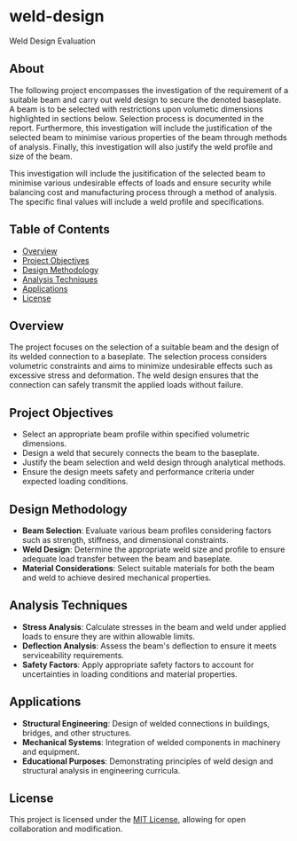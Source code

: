 # weld-design
Weld Design Evaluation

## About
The following project encompasses the investigation of the requirement of a suitable beam and carry out weld design to secure the denoted baseplate. A beam is to be selected with restrictions upon volumetic dimensions highlighted in sections below. Selection process is documented in the report. Furthermore, this investigation will include the justification of the selected beam to minimise various properties of the beam through methods of analysis. Finally, this investigation will also justify the weld profile and size of the beam. 

This investigation will include the jusitification of the selected beam to minimise various undesirable effects of loads and ensure security while balancing cost and manufacturing process through a method of analysis. The specific final values will include a weld profile and specifications.

## Table of Contents

- [Overview](#overview)
- [Project Objectives](#project-objectives)
- [Design Methodology](#design-methodology)
- [Analysis Techniques](#analysis-techniques)
- [Applications](#applications)
- [License](#license)

## Overview

The project focuses on the selection of a suitable beam and the design of its welded connection to a baseplate. The selection process considers volumetric constraints and aims to minimize undesirable effects such as excessive stress and deformation. The weld design ensures that the connection can safely transmit the applied loads without failure.

## Project Objectives

- Select an appropriate beam profile within specified volumetric dimensions.
- Design a weld that securely connects the beam to the baseplate.
- Justify the beam selection and weld design through analytical methods.
- Ensure the design meets safety and performance criteria under expected loading conditions.
## Design Methodology

- **Beam Selection**: Evaluate various beam profiles considering factors such as strength, stiffness, and dimensional constraints.
- **Weld Design**: Determine the appropriate weld size and profile to ensure adequate load transfer between the beam and baseplate.
- **Material Considerations**: Select suitable materials for both the beam and weld to achieve desired mechanical properties.

## Analysis Techniques

- **Stress Analysis**: Calculate stresses in the beam and weld under applied loads to ensure they are within allowable limits.
- **Deflection Analysis**: Assess the beam's deflection to ensure it meets serviceability requirements.
- **Safety Factors**: Apply appropriate safety factors to account for uncertainties in loading conditions and material properties.

## Applications

- **Structural Engineering**: Design of welded connections in buildings, bridges, and other structures.
- **Mechanical Systems**: Integration of welded components in machinery and equipment.
- **Educational Purposes**: Demonstrating principles of weld design and structural analysis in engineering curricula.

## License

This project is licensed under the [MIT License](LICENSE), allowing for open collaboration and modification.
